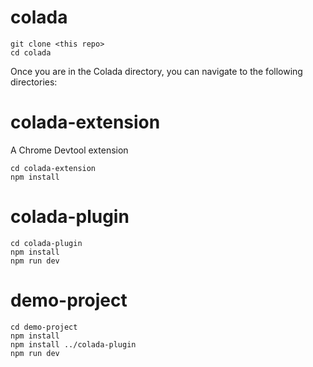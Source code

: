 # colada

```
git clone <this repo>
cd colada
```
Once you are in the Colada directory, you can navigate to the following directories:

# colada-extension

A Chrome Devtool extension
```
cd colada-extension
npm install
```

# colada-plugin
```
cd colada-plugin
npm install
npm run dev
```

# demo-project
```
cd demo-project
npm install
npm install ../colada-plugin
npm run dev
```
